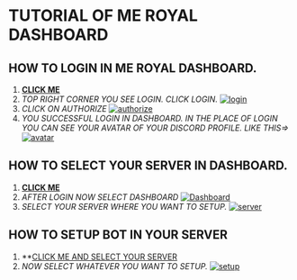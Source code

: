 # TUTORIAL OF ME ROYAL DASHBOARD

## **HOW TO LOGIN IN ME ROYAL DASHBOARD.**

1) **[CLICK ME](https://meroyalbot.xyz)**
2) *TOP RIGHT CORNER YOU SEE LOGIN. CLICK LOGIN.*
[![login](https://cdn.discordapp.com/attachments/796673457973624843/808258246937673740/IMG_20210208_140957.jpg)](https://meroyalbot.xyz)
3) *CLICK ON AUTHORIZE*
[![authorize](https://cdn.discordapp.com/attachments/796673457973624843/808264103579615262/IMG_20210208_144229.jpg)](https://meroyalbot.xyz)
4) *YOU SUCCESSFUL LOGIN IN DASHBOARD. IN THE PLACE OF LOGIN YOU CAN SEE YOUR AVATAR OF YOUR DISCORD PROFILE. LIKE THIS=>*
[![avatar](https://cdn.discordapp.com/attachments/796673457973624843/808265413380931624/IMG_20210208_144757.jpg)](https://meroyalbot.xyz)

## **HOW TO SELECT YOUR SERVER IN DASHBOARD.**

1) **[CLICK ME](https://meroyalbot.xyz)**
2) *AFTER LOGIN NOW SELECT DASHBOARD*
[![Dashboard](https://cdn.discordapp.com/attachments/796673457973624843/808293136337338408/IMG_20210208_163757.jpg)](https://meroyalbot.xyz)
3) *SELECT YOUR SERVER WHERE YOU WANT TO SETUP.*
[![server](https://cdn.discordapp.com/attachments/796673457973624843/808293659350532126/IMG_20210208_164014.jpg)](https://meroyalbot.xyz/dashboard)

## **HOW TO SETUP BOT IN YOUR SERVER**

1) **[CLICK ME AND SELECT YOUR SERVER](https://meroyalbot.xyz/dashboard)
2) *NOW SELECT WHATEVER YOU WANT TO SETUP.*
[![setup]()](https://meroyalbot.xyz/dashboard)

